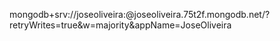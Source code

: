 

mongodb+srv://joseoliveira:<password>@joseoliveira.75t2f.mongodb.net/?retryWrites=true&w=majority&appName=JoseOliveira